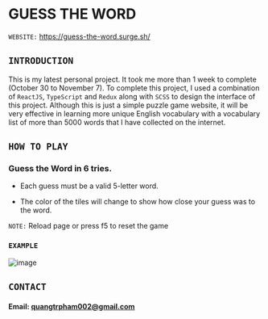 # GUESS THE WORD

`WEBSITE:` https://guess-the-word.surge.sh/

## `INTRODUCTION`

This is my latest personal project. It took me more than 1 week to complete (October 30 to November 7). To complete this project, I used a combination of `ReactJS`, `TypeScript` and `Redux` along with `SCSS` to design the interface of this project. Although this is just a simple puzzle game website, it will be very effective in learning more unique English vocabulary with a vocabulary list of more than 5000 words that I have collected on the internet.

## `HOW TO PLAY`
### Guess the Word in 6 tries.

- Each guess must be a valid 5-letter word.

- The color of the tiles will change to show how close your
guess was to the word.

`NOTE:` Reload page or press f5 to reset the game

### `EXAMPLE`

![image](https://user-images.githubusercontent.com/108577140/200246707-4fb48861-a22f-4fd6-adcc-298855471a38.png)

## `CONTACT`
#### Email: quangtrpham002@gmail.com

